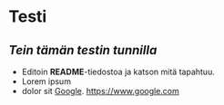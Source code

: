 # __Testi__
## *Tein tämän testin tunnilla*
- Editoin **README**-tiedostoa ja katson mitä tapahtuu.
- Lorem ipsum
- dolor sit
[Google](https://www.google.com).
<https://www.google.com>
